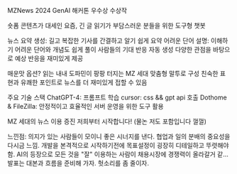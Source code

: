 MZNews
2024 GenAI 해커톤 우수상 수상작

숏폼 콘텐츠가 대세인 요즘, 긴 글 읽기가 부담스러운 분들을 위한 도구형 챗봇

뉴스 요약 생성: 길고 복잡한 기사를 간결하고 알기 쉽게 요약
어려운 단어 설명: 이해하기 어려운 단어와 개념도 쉽게 풀이
사람들의 기대 반응 자동 생성
다양한 관점을 바탕으로 예상 반응을 재미있게 제공

매운맛 옵션?
읽는 내내 도파민이 팡팡 터지는 MZ 세대 맞춤형 말투로 구성
친숙한 표현과 유쾌한 포인트로 뉴스를 더 재미있게 접할 수 있음


주요 기술 스택
ChatGPT-4: 프롬프트 학습
cursor: css && gpt api 호출
Dothome & FileZilla: 안정적이고 효율적인 서버 운영을 위한 도구 활용


MZ 세대의 뉴스 이용 증진 저희부터 시작합니다! 
(물논 저도 포함입니다 껄껄)










느낀점: 
의지가 있는 사람들이 모이니 좋은 시너지를 낸다.
협업과 일의 분배의 중요성을 다시금 느낌. 
개발을 본격적으로 시작하기전에 목표설정이 굉장히 디테일하고 뚜렷해야 함.
AI의 등장으로 모든 것을 "잘" 이용하는 사람이 채용시장에 경쟁력이 올라갈거 같...
발표는 대본과 흐름을 준비해 가자.
헛소리를 좀 줄이자.
